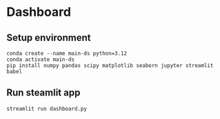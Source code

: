 # Dashboard

## Setup environment
```
conda create --name main-ds python=3.12
conda activate main-ds
pip install numpy pandas scipy matplotlib seaborn jupyter streamlit babel
```

## Run steamlit app
```
streamlit run dashboard.py
```